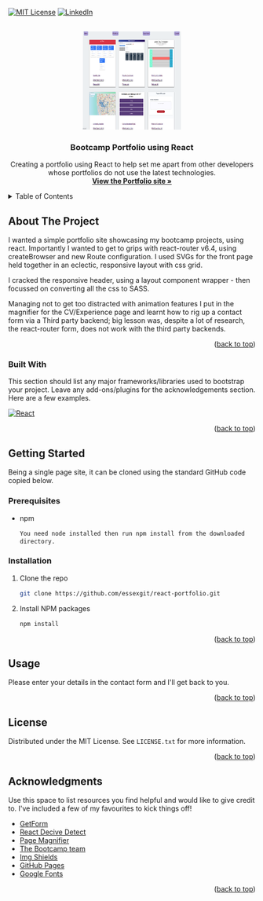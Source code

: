 <a name="readme-top"></a>
[![MIT License][license-shield]](https://github.com/essexgit/react-portfolio/blob/main/LICENSE.md)
[![LinkedIn][linkedin-shield]](https://www.linkedin.com/in/ralph-cox-strategy66/)
<!-- Readme template : https://github.com/othneildrew/Best-README-Template -->

<!-- PROJECT LOGO -->
<br />
<div align="center">
  <a href="https://github.com/essexgit/react-portfolio">
    <img src="./src/assets/images/Portfolio.png" alt="Logo" width="200" height="200">
  </a>

  <h3 align="center">Bootcamp Portfolio using React</h3>

  <p align="center">
    Creating a portfolio using React to help set me apart from other developers whose portfolios do not use the latest technologies.
    <br />
    <a href="https://reliable-biscotti-f4cc78.netlify.app/"><strong>View the Portfolio site »</strong></a>
    <br />
    
  </p>
</div>



<!-- TABLE OF CONTENTS -->
<details>
  <summary>Table of Contents</summary>
  <ol>
    <li>
      <a href="#about-the-project">About The Project</a>
      <ul>
        <li><a href="#built-with">Built With</a></li>
      </ul>
    </li>
    <li>
      <a href="#getting-started">Getting Started</a>
      <ul>
        <li><a href="#prerequisites">Prerequisites</a></li>
        <li><a href="#installation">Installation</a></li>
      </ul>
    </li>
    <li><a href="#usage">Usage</a></li>
    <li><a href="#license">License</a></li>
    <li><a href="#contact">Contact</a></li>
    <li><a href="#acknowledgments">Acknowledgments</a></li>
  </ol>
</details>



<!-- ABOUT THE PROJECT -->
## About The Project

I wanted a simple portfolio site showcasing my bootcamp projects, using react. Importantly I wanted to get to grips with react-router v6.4, using createBrowser and new Route configuration. I used SVGs for the front page held together in an eclectic, responsive layout with css grid.

I cracked the responsive header, using a layout component wrapper - then focussed on converting all the css to SASS.

Managing not to get too distracted with animation features I put in the magnifier for the CV/Experience page and learnt how to rig up a contact form via a Third party backend; big lesson was, despite a lot of research, the react-router form, does not work with the third party backends.

<p align="right">(<a href="#readme-top">back to top</a>)</p>



### Built With

This section should list any major frameworks/libraries used to bootstrap your project. Leave any add-ons/plugins for the acknowledgements section. Here are a few examples.

 [![React][React.js]](https://react.dev/)

<p align="right">(<a href="#readme-top">back to top</a>)</p>



<!-- GETTING STARTED -->
## Getting Started

Being a single page site, it can be cloned using the standard GitHub code copied below.

### Prerequisites

* npm
  ```
  You need node installed then run npm install from the downloaded directory.
  ```

### Installation

1. Clone the repo
   ```sh
   git clone https://github.com/essexgit/react-portfolio.git
   ```
2. Install NPM packages
   ```sh
   npm install
   ```

<p align="right">(<a href="#readme-top">back to top</a>)</p>


<!-- USAGE EXAMPLES -->
## Usage

Please enter your details in the contact form and I'll get back to you.

<p align="right">(<a href="#readme-top">back to top</a>)</p>



<!-- LICENSE -->
## License

Distributed under the MIT License. See `LICENSE.txt` for more information.

<p align="right">(<a href="#readme-top">back to top</a>)</p>



<!-- ACKNOWLEDGMENTS -->
## Acknowledgments

Use this space to list resources you find helpful and would like to give credit to. I've included a few of my favourites to kick things off!

* [GetForm](https://app.getform.io/forms)
* [React Decive Detect](https://www.npmjs.com/package/react-device-detect)
* [Page Magnifier](https://www.npmjs.com/package/reactjs-magnifying-glass)
* [The Bootcamp team](https://home.edx.org/)
* [Img Shields](https://shields.io)
* [GitHub Pages](https://pages.github.com)
* [Google Fonts](https://fonts.google.com/)

<p align="right">(<a href="#readme-top">back to top</a>)</p>



<!-- MARKDOWN LINKS & IMAGES -->
<!-- https://www.markdownguide.org/basic-syntax/#reference-style-links -->
[contributors-shield]: https://img.shields.io/github/contributors/othneildrew/Best-README-Template.svg?style=for-the-badge
[contributors-url]: https://github.com/othneildrew/Best-README-Template/graphs/contributors
[forks-shield]: https://img.shields.io/github/forks/othneildrew/Best-README-Template.svg?style=for-the-badge
[forks-url]: https://github.com/othneildrew/Best-README-Template/network/members
[stars-shield]: https://img.shields.io/github/stars/othneildrew/Best-README-Template.svg?style=for-the-badge
[stars-url]: https://github.com/othneildrew/Best-README-Template/stargazers
[issues-shield]: https://img.shields.io/github/issues/othneildrew/Best-README-Template.svg?style=for-the-badge
[issues-url]: https://github.com/othneildrew/Best-README-Template/issues
[license-shield]: https://img.shields.io/github/license/othneildrew/Best-README-Template.svg?style=for-the-badge
[license-url]: https://github.com/othneildrew/Best-README-Template/blob/master/LICENSE.txt
[linkedin-shield]: https://img.shields.io/badge/-LinkedIn-black.svg?style=for-the-badge&logo=linkedin&colorB=555
[linkedin-url]: https://linkedin.com/in/othneildrew
[product-screenshot]: images/screenshot.png
[Next.js]: https://img.shields.io/badge/next.js-000000?style=for-the-badge&logo=nextdotjs&logoColor=white
[Next-url]: https://nextjs.org/
[React.js]: https://img.shields.io/badge/React-20232A?style=for-the-badge&logo=react&logoColor=61DAFB
[React-url]: https://reactjs.org/
[Vue.js]: https://img.shields.io/badge/Vue.js-35495E?style=for-the-badge&logo=vuedotjs&logoColor=4FC08D
[Vue-url]: https://vuejs.org/
[Angular.io]: https://img.shields.io/badge/Angular-DD0031?style=for-the-badge&logo=angular&logoColor=white
[Angular-url]: https://angular.io/
[Svelte.dev]: https://img.shields.io/badge/Svelte-4A4A55?style=for-the-badge&logo=svelte&logoColor=FF3E00
[Svelte-url]: https://svelte.dev/
[Laravel.com]: https://img.shields.io/badge/Laravel-FF2D20?style=for-the-badge&logo=laravel&logoColor=white
[Laravel-url]: https://laravel.com
[Bootstrap.com]: https://img.shields.io/badge/Bootstrap-563D7C?style=for-the-badge&logo=bootstrap&logoColor=white
[Bootstrap-url]: https://getbootstrap.com
[JQuery.com]: https://img.shields.io/badge/jQuery-0769AD?style=for-the-badge&logo=jquery&logoColor=white
[JQuery-url]: https://jquery.com 
